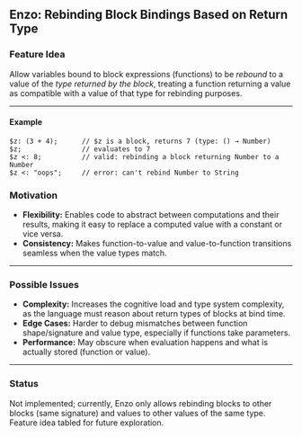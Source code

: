 ## Enzo: Rebinding Block Bindings Based on Return Type

### Feature Idea

Allow variables bound to block expressions (functions) to be *rebound* to a value of the *type returned by the block*, treating a function returning a value as compatible with a value of that type for rebinding purposes.

---

#### Example

```enzo
$z: (3 + 4);      // $z is a block, returns 7 (type: () → Number)
$z;               // evaluates to 7
$z <: 8;          // valid: rebinding a block returning Number to a Number
$z <: "oops";     // error: can't rebind Number to String
```
### Motivation

- **Flexibility:** Enables code to abstract between computations and their results, making it easy to replace a computed value with a constant or vice versa.
- **Consistency:** Makes function-to-value and value-to-function transitions seamless when the value types match.

------

### Possible Issues

- **Complexity:** Increases the cognitive load and type system complexity, as the language must reason about return types of blocks at bind time.
- **Edge Cases:** Harder to debug mismatches between function shape/signature and value type, especially if functions take parameters.
- **Performance:** May obscure when evaluation happens and what is actually stored (function or value).

------

### Status

Not implemented; currently, Enzo only allows rebinding blocks to other blocks (same signature) and values to other values of the same type.
 Feature idea tabled for future exploration.
